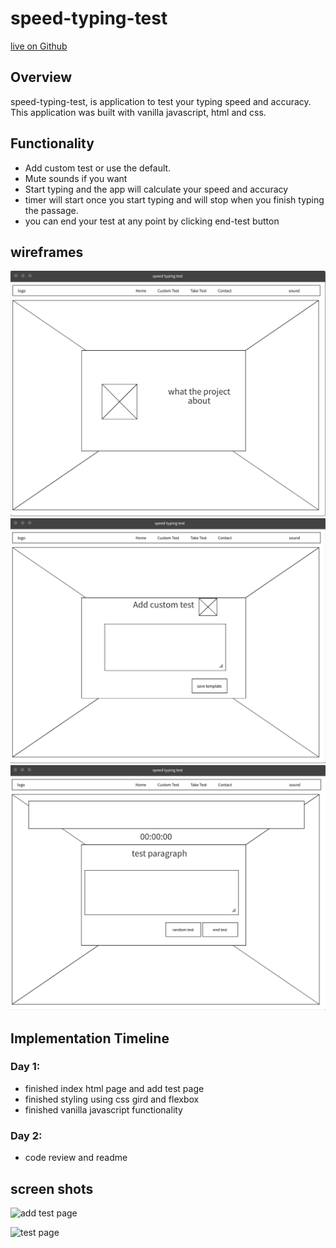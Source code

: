 # speed-typing-test
[live on Github](https://ryangonzalezusa.github.io/speed-typing-test/)

## Overview
speed-typing-test, is application to test your typing speed and accuracy. This application was built with vanilla javascript, html and css.

## Functionality
- Add custom test or use the default.
- Mute sounds if you want
- Start typing and the app will calculate your speed and accuracy
- timer will start once you start typing and will stop when you finish typing the passage.
- you can end your test at any point by clicking end-test button

## wireframes
![Home page](https://github.com/RyanGonzalezUSA/speed-typing-test/blob/master/docs/wireframe/1.png)
![add custom test](https://github.com/RyanGonzalezUSA/speed-typing-test/blob/master/docs/wireframe/2.png)
![take test](https://github.com/RyanGonzalezUSA/speed-typing-test/blob/master/docs/wireframe/3.png)

## Implementation Timeline
### Day 1:
- finished index html page and add test page
- finished styling using css gird and flexbox
- finished vanilla javascript functionality
  
### Day 2:
- code review and readme

## screen shots 

![add test page](https://github.com/RyanGonzalezUSA/speed-typing-test/blob/master/docs/screenshots/addtest.gif)

![test page](https://github.com/RyanGonzalezUSA/speed-typing-test/blob/master/docs/screenshots/test.gif)